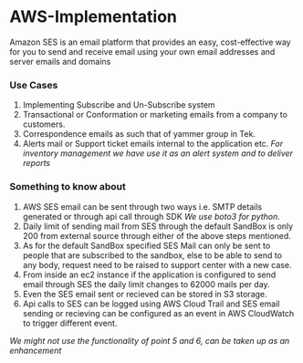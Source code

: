 # AWS-Implementation
  Amazon SES is an email platform that provides an easy, cost-effective way for you to send and receive email using your own email addresses and server emails and domains

### Use Cases
  1. Implementing Subscribe and Un-Subscribe system
  2. Transactional or Conformation or marketing emails from a company to customers.
  3. Correspondence emails as such that of yammer group in Tek.
  4. Alerts mail or Support ticket emails internal to the application etc.
  *For inventory management we have use it as an alert system and to deliver reports*


### Something to know about
  1. AWS SES email can be sent through two ways i.e. SMTP details generated or through api call through SDK *We use boto3 for python*.
  2. Daily limit of sending mail from SES through the default SandBox is only 200 from external source through either of the above steps mentioned.
  3. As for the default SandBox specified SES Mail can only be sent to people that are subscribed to the sandbox, else to be able to send to any body, request need to be raised to support center with a new case.
  4. From inside an ec2 instance if the application is configured to send email through SES the daily limit changes to 62000 mails per day.
  5. Even the SES email sent or recieved can be stored in S3 storage.
  6. Api calls to SES can be logged using AWS Cloud Trail and SES email sending or recieving can be configured as an event in AWS CloudWatch to trigger different event.
  
  *We might not use the functionality of point 5 and 6, can be taken up as an enhancement*
